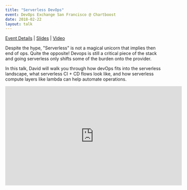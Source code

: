 ```yaml
---
title: "Serverless DevOps"
event: DevOps Exchange San Francisco @ Chartboost
date: 2018-02-22
layout: talk
---
```


[Event Details](https://www.meetup.com/DevOps-Exchange-SanFrancisco/events/247124752/) | [Slides](https://bit.ly/sls-devops) | [Video](https://www.youtube.com/watch?v=KbrLyOLzD6I)

Despite the hype, "Serverless" is not a magical unicorn that implies then end of ops. Quite the opposite! Devops is still a critical piece of the stack and going serverless only shifts some of the burden onto the provider.

In this talk, David will walk you through how devOps fits into the serverless landscape, what serverless CI + CD flows look like, and how serverless compute layers like lambda can help automate operations.

<iframe width="560" height="315" src="https://www.youtube.com/embed/KbrLyOLzD6I" frameborder="0" allow="autoplay; encrypted-media" allowfullscreen></iframe>